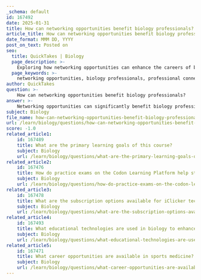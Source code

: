 ```yaml
---
_schema: default
id: 167492
date: 2025-01-31
title: How can networking opportunities benefit biology professionals?
article_title: How can networking opportunities benefit biology professionals?
date_format: MMM DD, YYYY
post_on_text: Posted on
seo:
  title: QuickTakes | Biology
  page_description: >-
    Exploring how networking opportunities can enhance the careers of biology professionals through connections, mentorship, research collaborations, and access to valuable resources.
  page_keywords: >-
    networking opportunities, biology professionals, professional connections, mentorship, career advancement, research collaborations, healthcare, support system, educational workshops, industry leaders, job opportunities, collaborations, diverse fields, community, trends in biology
author: QuickTakes
question: >-
    How can networking opportunities benefit biology professionals?
answer: >-
    Networking opportunities can significantly benefit biology professionals in several ways:\n\n1. **Professional Connections**: Networking allows biology professionals to establish relationships with peers, mentors, and industry leaders. These connections can provide valuable guidance on navigating career paths, understanding the nuances of the field, and gaining insights into various specialties within biology and healthcare.\n\n2. **Mentorship**: Engaging with experienced professionals can lead to mentorship opportunities. Mentors can offer advice on academic and career decisions, help with the medical school application process, and provide support in developing essential skills for success in the field.\n\n3. **Career Advancement**: Networking can open doors to job opportunities, internships, and collaborations. Many positions in biology and healthcare are filled through referrals and personal connections, making a robust professional network crucial for career advancement.\n\n4. **Exposure to Diverse Fields**: Networking events, such as conferences and workshops, expose biology professionals to various health professions and specialties. This exposure can help individuals make informed decisions about their career trajectories and areas of interest.\n\n5. **Research Collaborations**: Networking can lead to collaborative research projects, which are essential for professional development. Engaging in research not only enhances a professional's resume but also provides practical experience and the opportunity to contribute to advancements in the field.\n\n6. **Access to Resources and Information**: Networking can provide access to resources, such as job postings, research funding opportunities, and educational workshops. Staying connected with a professional community can keep individuals informed about the latest developments and trends in biology and healthcare.\n\n7. **Building a Support System**: A strong professional network can serve as a support system, offering encouragement and advice during challenging times in one's career. This sense of community can be particularly beneficial for those from underrepresented backgrounds in the field.\n\nIn summary, networking opportunities are invaluable for biology professionals, as they facilitate connections that can lead to mentorship, career advancement, collaborative research, and a deeper understanding of the field. Engaging in networking activities, such as conferences and seminars, can significantly enhance a professional's career trajectory and overall success in the biology domain.
subject: Biology
file_name: how-can-networking-opportunities-benefit-biology-professionals.md
url: /learn/biology/questions/how-can-networking-opportunities-benefit-biology-professionals
score: -1.0
related_article1:
    id: 167489
    title: What are the primary learning goals of this course?
    subject: Biology
    url: /learn/biology/questions/what-are-the-primary-learning-goals-of-this-course
related_article2:
    id: 167476
    title: How do practice exams on the Codon Learning Platform help students prepare for exams?
    subject: Biology
    url: /learn/biology/questions/how-do-practice-exams-on-the-codon-learning-platform-help-students-prepare-for-exams
related_article3:
    id: 167478
    title: What are the subscription options available for iClicker technology?
    subject: Biology
    url: /learn/biology/questions/what-are-the-subscription-options-available-for-iclicker-technology
related_article4:
    id: 167493
    title: What educational technologies are used in biology to enhance learning?
    subject: Biology
    url: /learn/biology/questions/what-educational-technologies-are-used-in-biology-to-enhance-learning
related_article5:
    id: 167471
    title: What career opportunities are available in sports medicine?
    subject: Biology
    url: /learn/biology/questions/what-career-opportunities-are-available-in-sports-medicine
---
```


&nbsp;
